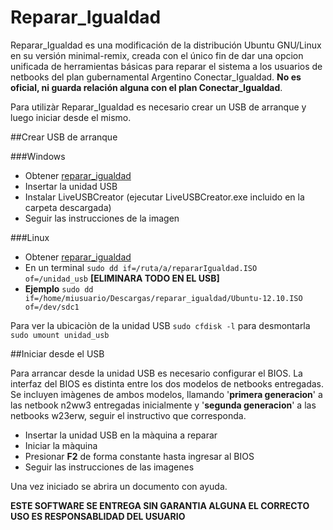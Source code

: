 Reparar_Igualdad
=================

Reparar_Igualdad es una modificación de la distribución Ubuntu GNU/Linux en su versión minimal-remix, creada con el único fin de dar una opcion unificada de herramientas básicas para reparar el sistema a los usuarios de netbooks del plan gubernamental Argentino Conectar_Igualdad. **No es oficial, ni guarda relación alguna con el plan Conectar_Igualdad**. 

Para utilizàr Reparar_Igualdad es necesario crear un USB de arranque y luego iniciar desde el mismo.

##Crear USB de arranque

###Windows

- Obtener [reparar_igualdad](http://sourceforge.com)
- Insertar la unidad USB
- Instalar LiveUSBCreator (ejecutar LiveUSBCreator.exe incluido en la carpeta descargada)
- Seguir las instrucciones de la imagen

###Linux

- Obtener [reparar_igualdad](http://sourceforge.com)
- En un terminal `sudo dd if=/ruta/a/repararIgualdad.ISO  of=/unidad_usb` **[ELIMINARA TODO EN EL USB]**
- **Ejemplo** `sudo dd if=/home/miusuario/Descargas/reparar_igualdad/Ubuntu-12.10.ISO  of=/dev/sdc1`
  
Para ver la ubicaciòn de la unidad USB `sudo cfdisk -l` para desmontarla `sudo umount unidad_usb`

##Iniciar desde el USB

Para arrancar desde la unidad USB es necesario configurar el BIOS. La interfaz del BIOS es distinta entre los dos modelos de netbooks entregadas. Se incluyen imàgenes de ambos modelos, llamando '**primera generacion**' a las netbook n2ww3 entregadas inicialmente y '**segunda generacion**' a las netbooks w23erw, seguir el instructivo que corresponda.

- Insertar la unidad USB en la màquina a reparar
- Iniciar la màquina
- Presionar **F2** de forma constante hasta ingresar al BIOS
- Seguir las instrucciones de las imagenes


Una vez iniciado se abrira un documento con ayuda. 

**ESTE SOFTWARE SE ENTREGA SIN GARANTIA ALGUNA EL CORRECTO USO ES RESPONSABLIDAD DEL USUARIO**    
